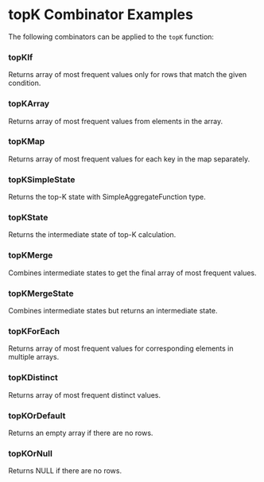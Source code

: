 # topK Combinator Examples

The following combinators can be applied to the `topK` function:

### topKIf
Returns array of most frequent values only for rows that match the given condition.

### topKArray
Returns array of most frequent values from elements in the array.

### topKMap
Returns array of most frequent values for each key in the map separately.

### topKSimpleState
Returns the top-K state with SimpleAggregateFunction type.

### topKState
Returns the intermediate state of top-K calculation.

### topKMerge
Combines intermediate states to get the final array of most frequent values.

### topKMergeState
Combines intermediate states but returns an intermediate state.

### topKForEach
Returns array of most frequent values for corresponding elements in multiple arrays.

### topKDistinct
Returns array of most frequent distinct values.

### topKOrDefault
Returns an empty array if there are no rows.

### topKOrNull
Returns NULL if there are no rows. 